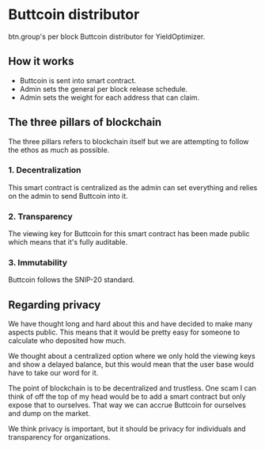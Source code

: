 # Buttcoin distributor
btn.group's per block Buttcoin distributor for YieldOptimizer.

## How it works
* Buttcoin is sent into smart contract.
* Admin sets the general per block release schedule.
* Admin sets the weight for each address that can claim.

## The three pillars of blockchain
The three pillars refers to blockchain itself but we are attempting to follow the ethos as much as possible.

### 1. Decentralization
This smart contract is centralized as the admin can set everything and relies on the admin to send Buttcoin into it.

### 2. Transparency
The viewing key for Buttcoin for this smart contract has been made public which means that it's fully auditable.

### 3. Immutability
Buttcoin follows the SNIP-20 standard.

## Regarding privacy
We have thought long and hard about this and have decided to make many aspects public. This means that it would be pretty easy for someone to calculate who deposited how much.

We thought about a centralized option where we only hold the viewing keys and show a delayed balance, but this would mean that the user base would have to take our word for it.

The point of blockchain is to be decentralized and trustless. One scam I can think of off the top of my head would be to add a smart contract but only expose that to ourselves. That way we can accrue Buttcoin for ourselves and dump on the market.

We think privacy is important, but it should be privacy for individuals and transparency for organizations.
